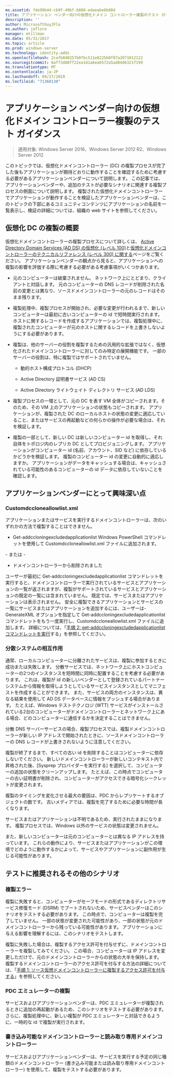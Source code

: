 ```yaml
---
ms.assetid: fde99b44-cb9f-49bf-b888-edaeabe6b88d
title: アプリケーション ベンダー向けの仮想化ドメイン コントローラー複製のテスト ガイダンス
description: ''
author: MicrosoftGuyJFlo
ms.author: joflore
manager: mtillman
ms.date: 05/31/2017
ms.topic: article
ms.prod: windows-server
ms.technology: identity-adds
ms.openlocfilehash: 2cafb040257b0fbc511e8225b0f07a2071012122
ms.sourcegitcommit: 6aff3d88ff22ea141a6ea6572a5ad8dd6321f199
ms.translationtype: MT
ms.contentlocale: ja-JP
ms.lasthandoff: 09/27/2019
ms.locfileid: "71360130"
---
```

# <a name="virtualized-domain-controller-cloning-test-guidance-for-application-vendors"></a>アプリケーション ベンダー向けの仮想化ドメイン コントローラー複製のテスト ガイダンス

>適用対象: Windows Server 2016、Windows Server 2012 R2、Windows Server 2012

このトピックでは、仮想化ドメインコントローラー (DC) の複製プロセスが完了した後もアプリケーションが期待どおりに動作することを確認するために考慮する必要があるアプリケーションベンダーについて説明します。 この記事では、アプリケーションベンダーや、追加のテストが必要なシナリオに関連する複製プロセスの側面について説明します。 複製された仮想化ドメインコントローラーでアプリケーションが動作することを検証したアプリケーションベンダーは、このトピックの下部にあるコミュニティコンテンツにアプリケーションの名前を一覧表示し、検証の詳細については、組織の web サイトを参照してください。  
  
## <a name="overview-of-virtualized-dc-cloning"></a>仮想化 DC の複製の概要  
仮想化ドメインコントローラーの複製プロセスについて詳しくは、 [Active Directory Domain Services (AD DS) の仮想化 (レベル 100)](https://technet.microsoft.com/library/hh831734.aspx)と[仮想化ドメインコントローラーのテクニカルリファレンス (レベル 300) に関する](https://technet.microsoft.com/library/jj574214.aspx)ページをご覧ください。 アプリケーションベンダーの観点から見ると、アプリケーションへの複製の影響を評価する際に考慮する必要がある考慮事項がいくつかあります。  
  
-   元のコンピューターは破棄されません。 ネットワーク上にとどまり、クライアントと対話します。 元のコンピューターの DNS レコードが削除された名前の変更とは異なり、ソースドメインコントローラーの元のレコードはそのまま残ります。  
  
-   複製処理中、複製プロセスが開始され、必要な変更が行われるまで、新しいコンピューターは最初に古いコンピューターの id で短時間実行されます。 ホストに関するレコードを作成するアプリケーションでは、複製処理中に、複製されたコンピューターが元のホストに関するレコードを上書きしないようにする必要があります。  
  
-   複製は、他のサーバーの役割を複製するための汎用的な拡張ではなく、仮想化されたドメインコントローラーに対してのみ特定の展開機能です。 一部のサーバーの役割は、特に複製ではサポートされていません。  
  
    -   動的ホスト構成プロトコル (DHCP)  
  
    -   Active Directory 証明書サービス (AD CS)  
  
    -   Active Directory ライトウェイト ディレクトリ サービス (AD LDS)  
  
-   複製プロセスの一環として、元の DC を表す VM 全体がコピーされます。そのため、その VM 上のアプリケーションの状態もコピーされます。 アプリケーションが、複製された DC のローカルホストの状態の変更に適応していること、またはサービスの再起動などの何らかの操作が必要な場合は、それを検証します。  
  
-   複製の一部として、新しい DC は新しいコンピューター id を取得し、それ自体をトポロジ内のレプリカ DC としてプロビジョニングします。 アプリケーションがコンピューター id (名前、アカウント、SID など) に依存しているかどうかを検証します。 複製のコンピューター id の変更に自動的に適応しますか。 アプリケーションがデータをキャッシュする場合は、キャッシュされている可能性のあるコンピューターの id データに依存していないことを確認します。  
  
## <a name="what-is-interesting-for-application-vendors"></a>アプリケーションベンダーにとって興味深い点  
  
### <a name="customdccloneallowlistxml"></a>Customdccloneallowlist.xml  
アプリケーションまたはサービスを実行するドメインコントローラーは、次のいずれかの方法で複製することはできません。  
  
-   Get-addccloningexcludedapplicationlist Windows PowerShell コマンドレットを使用して Customdccloneallowlist.xml ファイルに追加されます。  
  
\- または -  
  
-   ドメインコントローラーから削除されました  
  
ユーザーが最初に Get-addccloningexcludedapplicationlist コマンドレットを実行すると、ドメインコントローラーで実行されているサービスとアプリケーションの一覧が返されますが、複製がサポートされているサービスとアプリケーションの既定の一覧には含まれていません。 既定では、サービスまたはアプリケーションは表示されません。 安全に複製できるアプリケーションとサービスの一覧にサービスまたはアプリケーションを追加するには、ユーザーは-GenerateXML オプションを指定して Get-addccloningexcludedapplicationlist コマンドレットをもう一度実行し、Customdccloneallowlist.xml ファイルに追加します。 詳細については、「[手順 2: get-addccloningexcludedapplicationlist コマンドレットを実行](https://technet.microsoft.com/library/hh831734.aspx#bkmk6_run_get_addccloningexcludedapplicationlist_cmdlet)する」を参照してください。  
  
### <a name="distributed-system-interactions"></a>分散システムの相互作用  
通常、ローカルコンピューターに分離されたサービスは、複製に参加するときに成功または失敗します。 分散サービスでは、ネットワーク上にホストコンピューターの2つのインスタンスを短時間に同時に配置することを考慮する必要があります。 これは、複製が id の新しいベンダーとして登録されているパートナーシステムから情報を取得しようとしているサービスインスタンスとしてマニフェストを作成することができます。 また、サービスの両方のインスタンスは、異なる結果を使用して AD DS データベースに情報をプッシュする場合があります。 たとえば、Windows テストテクノロジ (WTT) サービスがインストールされている2台のコンピューターがドメインコントローラーとネットワーク上にある場合、どのコンピューターに通信するかを決定することはできません。  
  
分散 DNS サーバーサービスの場合、複製プロセスでは、複製ドメインコントローラーが新しい IP アドレスで開始されたときに、ソースドメインコントローラーの DNS レコードが上書きされないように注意してください。  
  
複製が終了するまで、すべての古い id を削除することはコンピューターに依存しないでください。 新しいドメインコントローラーが新しいコンテキスト内で昇格された後、[Sysprep プロバイダーを実行する] を選択して、コンピューターの追加の状態をクリーンアップします。 たとえば、この時点でコンピューターの古い証明書が削除され、コンピューターがアクセスできる暗号化シークレットが変更されます。  
  
複製のタイミングを変化させる最大の要因は、PDC からレプリケートするオブジェクトの数です。 古いメディアでは、複製を完了するために必要な時間が長くなります。  
  
サービスまたはアプリケーションは不明であるため、実行されたままになります。 複製プロセスでは、Windows 以外のサービスの状態は変更されません。  
  
また、新しいコンピューターは元のコンピューターとは異なる IP アドレスを持っています。 これらの動作により、サービスまたはアプリケーションがこの環境でどのように動作するかによって、サービスやアプリケーションに副作用が生じる可能性があります。  
  
## <a name="additional-scenarios-suggested-for-testing"></a>テストに推奨されるその他のシナリオ  
  
### <a name="cloning-failure"></a>複製エラー  
複製に失敗すると、コンピューターがセーフモードの形式であるディレクトリサービス修復モード (DSRM) でブートされないため、サービスベンダーはこのシナリオをテストする必要があります。 この時点で、コンピューターは複製を完了していません。 一部の状態が変更された可能性があり、一部の状態が元のドメインコントローラーから残っている可能性があります。 アプリケーションに与える影響を理解するには、このシナリオをテストします。  
  
複製に失敗した場合は、複製するアクセス許可を付与せずに、ドメインコントローラーを複製してみてください。 この場合、コンピューターは IP アドレスを変更しただけで、元のドメインコントローラーからの状態の大半を保持します。 複製するドメインコントローラーのアクセス許可を付与する方法の詳細については、「[手順 1: ソース仮想ドメインコントローラーに複製するアクセス許可を付与する](https://technet.microsoft.com/library/hh831734.aspx#bkmk4_grant_source)」を参照してください。  
  
### <a name="pdc-emulator-cloning"></a>PDC エミュレーターの複製  
サービスおよびアプリケーションベンダーは、PDC エミュレーターが複製されるときに追加の再起動があるため、このシナリオをテストする必要があります。 さらに、複製処理中に、新しい複製が PDC エミュレーターと対話できるように、一時的な id で複製が実行されます。  
  
### <a name="writable-versus-read-only-domain-controllers"></a>書き込み可能なドメインコントローラーと読み取り専用ドメインコントローラー  
サービスおよびアプリケーションベンダーは、サービスを実行する予定の同じ種類のドメインコントローラー (書き込み可能または読み取り専用ドメインコントローラー) を使用して、複製をテストする必要があります。  
  


